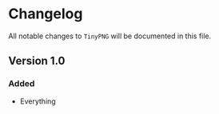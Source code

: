 # Changelog

All notable changes to `TinyPNG` will be documented in this file.

## Version 1.0

### Added
- Everything

